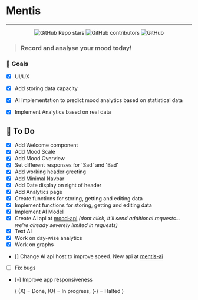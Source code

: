 # Mentis
---
<div align="center">
    <img alt="GitHub Repo stars" src="https://img.shields.io/github/stars/Risuleia/Mentis">
    <img alt="GitHub contributors" src="https://img.shields.io/github/contributors/Risuleia/Mentis">
    <img alt="GitHub" src="https://img.shields.io/github/license/Risuleia/Mentis">
</div>

> ### Record and analyse your mood today!

### 🚀 Goals

- [X] UI/UX
- [X] Add storing data capacity
- [X] AI Implementation to predict mood analytics based on statistical data
- [X] Implement Analytics based on real data



## 📝 To Do

- [X] Add Welcome component
- [X] Add Mood Scale
- [X] Add Mood Overview
- [X] Set different responses for 'Sad' and 'Bad'
- [X] Add working header greeting
- [X] Add Minimal Navbar
- [X] Add Date display on right of header
- [X] Add Analytics page
- [X] Create functions for storing, getting and editing data
- [X] Implement functions for storing, getting and editing data
- [X] Implement AI Model
- [X] Create AI api at [mood-api](https://mentis-ai.netlify.app/.netlify/functions/api/ai/mood) _(dont click, it'll send additional requests... we're already severely limited in requests)_
- [X] Text AI
- [X] Work on day-wise analytics
- [X] Work on graphs
- [] Change AI api host to improve speed. New api at [mentis-ai](https://mentis-ai.onrender.com/ai/mood)
- [ ] Fix bugs
- [-] Improve app responsiveness

    ( (X) = Done, (O) = In progress, (-) = Halted )

